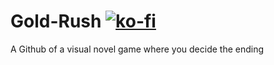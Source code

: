 # Gold-Rush [![ko-fi](https://ko-fi.com/img/githubbutton_sm.svg)](https://ko-fi.com/O5O1L8HS7)

A Github of a visual novel game where you decide the ending
